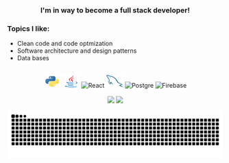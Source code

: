 ### <div align="center"> I'm in way to become a full stack developer!</div>
### Topics I like:
* Clean code and code optmization
* Software architecture and design patterns
* Data bases

<div align="center">
    <br>
    <img alt="Python" height="30" width="40" src="https://raw.githubusercontent.com/devicons/devicon/master/icons/python/python-original.svg"/>
    <img alt="Java" height="30" width="40" src="https://github.com/devicons/devicon/blob/master/icons/java/java-original.svg"/>
    <img alt="React" height="30" width="40" src="https://cdn.jsdelivr.net/gh/devicons/devicon/icons/react/react-original.svg"/>
    <img alt="MySQL" height="30" width="40" src="https://github.com/devicons/devicon/blob/master/icons/mysql/mysql-original.svg"/>
    <img alt="Postgre" height="30" width="40" src="https://img.icons8.com/?size=512&id=Pv4IGT0TSpt8&format=svg"/>
    <img alt="Firebase" height="30" width="40" src="https://cdn.jsdelivr.net/gh/devicons/devicon/icons/firebase/firebase-plain-wordmark.svg"/>
</div> <br>
<div align="center">
    <a href="https://github.com/luizzvinicius"></a>
        <img height="167em" src="https://github-readme-stats.vercel.app/api?username=luizzvinicius&show_icons=true&theme=neon&include_all_commits=true&count_private=true"/>
        <img height="167em" src="https://github-readme-stats.vercel.app/api/top-langs/?username=luizzvinicius&layout=donut&langs_count=7&theme=neon"/>
</div>
 
![Snake animation](https://github.com/luizzvinicius/luizzvinicius/blob/output/github-contribution-grid-snake.svg)
